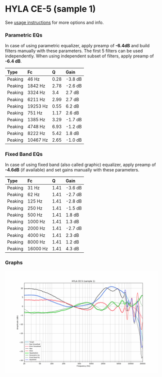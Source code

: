 # HYLA CE-5 (sample 1)
See [usage instructions](https://github.com/jaakkopasanen/AutoEq#usage) for more options and info.

### Parametric EQs
In case of using parametric equalizer, apply preamp of **-6.4dB** and build filters manually
with these parameters. The first 5 filters can be used independently.
When using independent subset of filters, apply preamp of **-6.4 dB**.

| Type    | Fc       |    Q | Gain    |
|:--------|:---------|:-----|:--------|
| Peaking | 46 Hz    | 0.28 | -3.8 dB |
| Peaking | 1842 Hz  | 2.78 | -2.6 dB |
| Peaking | 3324 Hz  | 3.4  | 2.7 dB  |
| Peaking | 6211 Hz  | 2.99 | 2.7 dB  |
| Peaking | 19253 Hz | 0.55 | 6.2 dB  |
| Peaking | 751 Hz   | 1.17 | 2.6 dB  |
| Peaking | 1385 Hz  | 3.29 | -1.7 dB |
| Peaking | 4748 Hz  | 6.93 | -1.2 dB |
| Peaking | 8222 Hz  | 5.42 | 1.8 dB  |
| Peaking | 10467 Hz | 2.65 | -1.0 dB |

### Fixed Band EQs
In case of using fixed band (also called graphic) equalizer, apply preamp of **-4.6dB**
(if available) and set gains manually with these parameters.

| Type    | Fc       |    Q | Gain    |
|:--------|:---------|:-----|:--------|
| Peaking | 31 Hz    | 1.41 | -3.6 dB |
| Peaking | 62 Hz    | 1.41 | -2.7 dB |
| Peaking | 125 Hz   | 1.41 | -2.8 dB |
| Peaking | 250 Hz   | 1.41 | -1.5 dB |
| Peaking | 500 Hz   | 1.41 | 1.8 dB  |
| Peaking | 1000 Hz  | 1.41 | 1.3 dB  |
| Peaking | 2000 Hz  | 1.41 | -2.7 dB |
| Peaking | 4000 Hz  | 1.41 | 2.3 dB  |
| Peaking | 8000 Hz  | 1.41 | 1.2 dB  |
| Peaking | 16000 Hz | 1.41 | 4.3 dB  |

### Graphs
![](./HYLA%20CE-5%20(sample%201).png)
